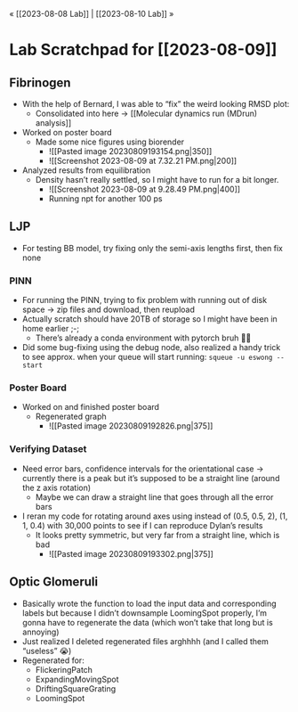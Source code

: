 « [[2023-08-08 Lab]] | [[2023-08-10 Lab]] » 
# Lab Scratchpad for [[2023-08-09]]
## Fibrinogen
- With the help of Bernard, I was able to “fix” the weird looking RMSD plot:
	- Consolidated into here → [[Molecular dynamics run (MDrun) analysis]]
- Worked on poster board
	- Made some nice figures using biorender
		- ![[Pasted image 20230809193154.png|350]]
		- ![[Screenshot 2023-08-09 at 7.32.21 PM.png|200]]
- Analyzed results from equilibration
	- Density hasn’t really settled, so I might have to run for a bit longer. 
		- ![[Screenshot 2023-08-09 at 9.28.49 PM.png|400]]
		- Running npt for another 100 ps

## LJP
- For testing BB model, try fixing only the semi-axis lengths first, then fix none

### PINN
- For running the PINN, trying to fix problem with running out of disk space → zip files and download, then reupload
- Actually scratch should have 20TB of storage so I might have been in home earlier ;-;
	- There’s already a conda environment with pytorch bruh 🤦‍♀️
- Did some bug-fixing using the debug node, also realized a handy trick to see approx. when your queue will start running: `squeue -u eswong --start`

### Poster Board
- Worked on and finished poster board
	- Regenerated graph
		- ![[Pasted image 20230809192826.png|375]]

### Verifying Dataset
- Need error bars, confidence intervals for the orientational case → currently there is a peak but it’s supposed to be a straight line (around the z axis rotation)
	- Maybe we can draw a straight line that goes through all the error bars
- I reran my code for rotating around axes using instead of (0.5, 0.5, 2), (1, 1, 0.4) with 30,000 points to see if I can reproduce Dylan’s results
	- It looks pretty symmetric, but very far from a straight line, which is bad
		- ![[Pasted image 20230809193302.png|375]]

## Optic Glomeruli
- Basically wrote the function to load the input data and corresponding labels but because I didn’t downsample LoomingSpot properly, I’m gonna have to regenerate the data (which won’t take that long but is annoying)
- Just realized I deleted regenerated files arghhhh (and I called them “useless” 😭)
- Regenerated for:
	- FlickeringPatch
	- ExpandingMovingSpot
	- DriftingSquareGrating
	- LoomingSpot
